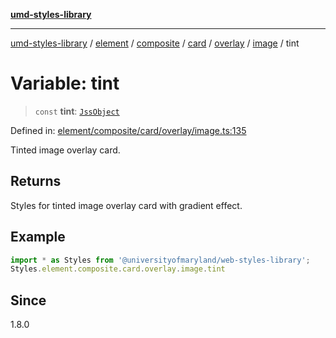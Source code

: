 [**umd-styles-library**](../../../../../../../../../../README.md)

***

[umd-styles-library](../../../../../../../../../../modules.md) / [element](../../../../../../../../../README.md) / [composite](../../../../../../../README.md) / [card](../../../../../README.md) / [overlay](../../../README.md) / [image](../README.md) / tint

# Variable: tint

> `const` **tint**: [`JssObject`](../../../../../../../../../../utilities/namespaces/transform/type-aliases/JssObject.md)

Defined in: [element/composite/card/overlay/image.ts:135](https://github.com/UMD-Digital/design-system/blob/2d95010ba8e3e1595ebab66599330577b600c5fb/packages/styles/source/element/composite/card/overlay/image.ts#L135)

Tinted image overlay card.

## Returns

Styles for tinted image overlay card with gradient effect.

## Example

```typescript
import * as Styles from '@universityofmaryland/web-styles-library';
Styles.element.composite.card.overlay.image.tint
```

## Since

1.8.0
